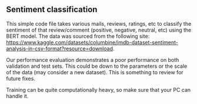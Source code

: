 ## Sentiment classification
This simple code file takes various mails, reviews, ratings, etc to classify the sentiment of that review/comment (positive, negative, neutral, etc) using the BERT model. The data was sourced from the following site: https://www.kaggle.com/datasets/columbine/imdb-dataset-sentiment-analysis-in-csv-format?resource=download.

Our performance evaluation demonstrates a poor performance on both validation and test sets. This could be down to the parameters or the scale of the data (may consider a new dataset). This is something to review for future fixes.

Training can be quite computationally heavy, so make sure that your PC can handle it.